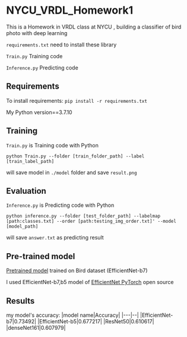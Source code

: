 # NYCU_VRDL_Homework1
This is a Homework in VRDL class at NYCU , building a classifier of bird photo with deep learning

```requirements.txt```  need to install these library

```Train.py``` Training code 

```Inference.py``` Predicting code
## Requirements
To install requirements:
```pip install -r requirements.txt```

My Python version==3.7.10
## Training
```Train.py``` is Training code with Python

```python Train.py --folder [train_folder_path] --label [train_label_path] ```

will save model in ```./model``` folder  and save ```result.png``` 
## Evaluation
```Inference.py``` is Predicting code with Python

```python inference.py --folder [test_folder_path] --labelmap [path:classes.txt] --order [path:testing_img_order.txt]' --model [model_path]```

will save ```answer.txt```  as predicting result
## Pre-trained model
[Pretrained model](https://drive.google.com/file/d/181dg8oS8tRkA4JDfZkPHasuwF9qn0dS-/view?usp=sharing) trained on Bird dataset (EfficientNet-b7)

I used EfficientNet-b7,b5 model of [EfficientNet PyTorch](https://github.com/lukemelas/EfficientNet-PyTorch) open source 
## Results
my model's accuracy:
|model name|Accuracy|
|---|--|
|EfficientNet-b7|0.73492|
|EfficientNet-b5|0.677217|
|ResNet50|0.610617|
|denseNet161|0.607979|
